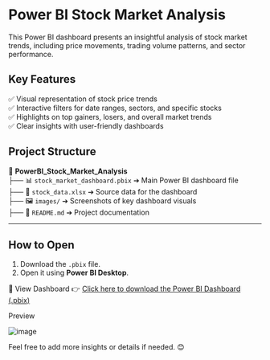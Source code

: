 # Power BI Stock Market Analysis

This Power BI dashboard presents an insightful analysis of stock market trends, including price movements, trading volume patterns, and sector performance.

## Key Features
✅ Visual representation of stock price trends  
✅ Interactive filters for date ranges, sectors, and specific stocks  
✅ Highlights on top gainers, losers, and overall market trends  
✅ Clear insights with user-friendly dashboards  

## Project Structure  
📂 **PowerBI_Stock_Market_Analysis**  
├── 📊 `stock_market_dashboard.pbix` ➔ Main Power BI dashboard file  
├── 📄 `stock_data.xlsx` ➔ Source data for the dashboard  
├── 🖼️ `images/` ➔ Screenshots of key dashboard visuals  
├── 📘 `README.md` ➔ Project documentation  

---

## How to Open  
1. Download the `.pbix` file.  
2. Open it using **Power BI Desktop**.  


🔗 View Dashboard
👉 [Click here to download the Power BI Dashboard (.pbix)](https://github.com/DishaS08/PowerBI_Stock_Market_Analysis/raw/main/PowerBI_Stock_Market_Analysis.pbix)


Preview

![image](https://github.com/user-attachments/assets/15c8f723-e1cc-45f2-b866-acdb2b8bffce)

Feel free to add more insights or details if needed. 😊
